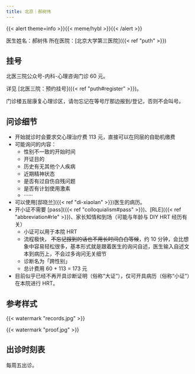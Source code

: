 ```yaml
---
title: 北京｜郝树伟
---
```


{{< alert theme=info >}}{{< meme/hybl >}}{{< /alert >}}

医生姓名：郝树伟
所在医院：[北京大学第三医院]({{< ref "puth" >}})

## 挂号

北医三院公众号-内科-心理咨询门诊 60 元。

详见 [北医三院：预约挂号]({{< ref "puth#register" >}})。

门诊楼五层康复心理诊区，请勿忘记在等号厅那边报到/登记，否则不会叫号。

## 问诊细节

<!-- - 一次性开证可能与 [pass]({{< ref "colloquialism#pass" >}})，[RLE]({{< ref "abbreviation#rle" >}})有关。-->
- 开始就诊时会要求交心理治疗费 113 元，直接可以在同层的自助机缴费
- 可能询问的内容：
  - 性别不一致的开始时间
  - 开证目的
  - 历史有无其他个人疾病
  - 近期精神状态
  - 是否有过自伤自残问题
  - 是否有计划使用激素
  - ······
- 可以使用[邸晓兰]({{< ref "di-xiaolan" >}})医生的病历。
- 开小证不需要 [pass]({{< ref "colloquialism#pass" >}})、[RLE]({{< ref "abbreviation#rle" >}})、家长知情和到场（可能与年龄与 DIY HRT 经历有关）
  - 小证可以用于本院 HRT
  - 流程极快， ~~不忘记报到的话也不用长时间白白等候~~，约 10 分钟，会比想象中容易轻松很多，基本形式就是跟着医生的询问自述，医生输入自述文本到病历上，不会过多询问无关细节
  - 诊断名为「跨性别」
  - 总计费用 60 + 113 = 173 元
- 目前似乎已经不再开具诊断证明（俗称“大证”），仅可开具病历（俗称“小证”）在本院进行 HRT。

## 参考样式

{{< watermark "records.jpg" >}}

{{< watermark "proof.jpg" >}}

## 出诊时刻表

每周五出诊。
